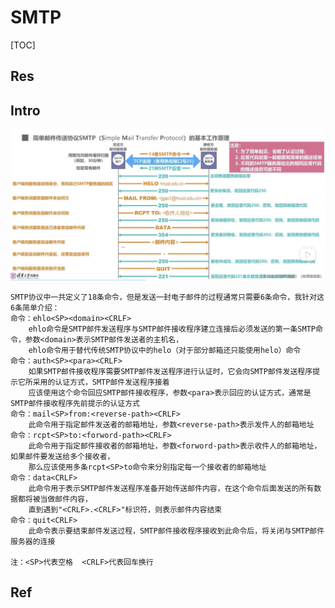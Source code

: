 # SMTP

[TOC]



## Res


## Intro
![](../../../../../../Assets/Pics/Screenshot%202023-04-01%20at%205.52.09%20PM.png)


```text
SMTP协议中一共定义了18条命令，但是发送一封电子邮件的过程通常只需要6条命令，我针对这6条简单介绍：
命令：ehlo<SP><domain><CRLF>
    ehlo命令是SMTP邮件发送程序与SMTP邮件接收程序建立连接后必须发送的第一条SMTP命令，参数<domain>表示SMTP邮件发送者的主机名，
    ehlo命令用于替代传统SMTP协议中的helo（对于部分邮箱还只能使用helo）命令
命令：auth<SP><para><CRLF>
    如果SMTP邮件接收程序需要SMTP邮件发送程序进行认证时，它会向SMTP邮件发送程序提示它所采用的认证方式，SMTP邮件发送程序接着
    应该使用这个命令回应SMTP邮件接收程序，参数<para>表示回应的认证方式，通常是SMTP邮件接收程序先前提示的认证方式
命令：mail<SP>from:<reverse-path><CRLF>
    此命令用于指定邮件发送者的邮箱地址，参数<reverse-path>表示发件人的邮箱地址
命令：rcpt<SP>to:<forword-path><CRLF>
    此命令用于指定邮件接收者的邮箱地址，参数<forword-path>表示收件人的邮箱地址，如果邮件要发送给多个接收者，
    那么应该使用多条rcpt<SP>to命令来分别指定每一个接收者的邮箱地址
命令：data<CRLF>
    此命令用于表示SMTP邮件发送程序准备开始传送邮件内容，在这个命令后面发送的所有数据都将被当做邮件内容，
    直到遇到"<CRLF>.<CRLF>"标识符，则表示邮件内容结束
命令：quit<CRLF>
    此命令表示要结束邮件发送过程，SMTP邮件接收程序接收到此命令后，将关闭与SMTP邮件服务器的连接

注：<SP>代表空格  <CRLF>代表回车换行
```


## Ref

